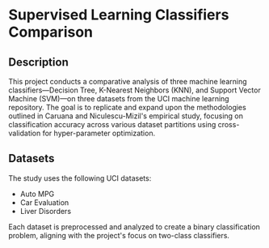 # Supervised Learning Classifiers Comparison

## Description
This project conducts a comparative analysis of three machine learning classifiers—Decision Tree, K-Nearest Neighbors (KNN), and Support Vector Machine (SVM)—on three datasets from the UCI machine learning repository. The goal is to replicate and expand upon the methodologies outlined in Caruana and Niculescu-Mizil's empirical study, focusing on classification accuracy across various dataset partitions using cross-validation for hyper-parameter optimization.

## Datasets
The study uses the following UCI datasets:
- Auto MPG
- Car Evaluation
- Liver Disorders

Each dataset is preprocessed and analyzed to create a binary classification problem, aligning with the project's focus on two-class classifiers.
